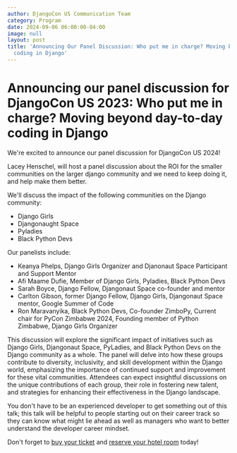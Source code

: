 ```yaml
---
author: DjangoCon US Communication Team
category: Program
date: 2024-09-06 06:00:00-04:00
image: null
layout: post
title: 'Announcing Our Panel Discussion: Who put me in charge? Moving beyond day-to-day
  coding in Django'
---
```


# Announcing our panel discussion for DjangoCon US 2023: Who put me in charge? Moving beyond day-to-day coding in Django

We're excited to announce our panel discussion for DjangoCon US 2024!

Lacey Henschel, will host a panel discussion  about the ROI for the smaller communities on the larger django community and we need to keep doing it, and help make them better.

We'll discuss the impact of the following communities on the Django community:

- Django Girls
- Djangonaught Space
- Pyladies
- Black Python Devs

Our panelists include:

- Keanya Phelps, Django Girls Organizer and Djanonaut Space Participant and Support Mentor
- Afi Maame Dufie, Member of Django Girls, Pyladies, Black Python Devs
- Sarah Boyce, Django Fellow, Djangonaut Space co-founder and mentor
- Carlton Gibson, former Django Fellow, Django Girls, Djangonaut Space mentor, Google Summer of Code
- Ron Maravanyika, Black Python Devs, Co-founder ZimboPy, Current chair for PyCon Zimbabwe 2024, Founding member of Python Zimbabwe, Django Girls Organizer

This discussion will explore the significant impact of initiatives such as Django Girls, Djangonaut Space, PyLadies, and Black Python Devs on the Django community as a whole. The panel will delve into how these groups contribute to diversity, inclusivity, and skill development within the Django world, emphasizing the importance of continued support and improvement for these vital communities. Attendees can expect insightful discussions on the unique contributions of each group, their role in fostering new talent, and strategies for enhancing their effectiveness in the Django landscape.

You don't have to be an experienced developer to get something out of this talk; this talk will be helpful to people starting out on their career track so they can know what might lie ahead as well as managers who want to better understand the developer career mindset.

Don't forget to [buy your ticket]({{site.ticket_link}}) and [reserve your hotel room](/venue/) today!
